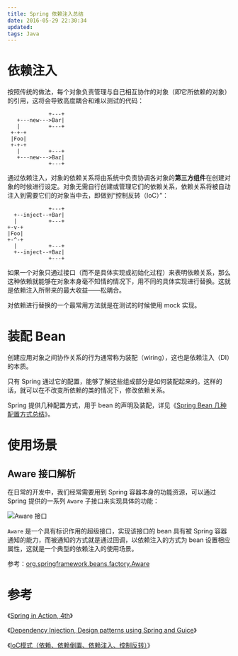 ```yaml
---
title: Spring 依赖注入总结
date: 2016-05-29 22:30:34
updated:
tags: Java
---
```


# 依赖注入

按照传统的做法，每个对象负责管理与自己相互协作的对象（即它所依赖的对象）的引用，这将会导致高度耦合和难以测试的代码：

```
             +---+
   +---new--->Bar|
   |         +---+
 +-+-+
 |Foo|
 +-+-+
   |         +---+
   +---new--->Baz|
             +---+
```

通过依赖注入，对象的依赖关系将由系统中负责协调各对象的**第三方组件**在创建对象的时候进行设定。对象无需自行创建或管理它们的依赖关系，依赖关系将被自动注入到需要它们的对象当中去，即做到“控制反转（IoC）”：

```
             +---+
  +--inject--+Bar|
  |          +---+
+-v-+
|Foo|
+-^-+
  |          +---+
  +--inject--+Baz|
             +---+
```

如果一个对象只通过接口（而不是具体实现或初始化过程）来表明依赖关系，那么这种依赖就能够在对象本身毫不知情的情况下，用不同的具体实现进行替换。这就是依赖注入所带来的最大收益——松耦合。

对依赖进行替换的一个最常用方法就是在测试的时候使用 mock 实现。

# 装配 Bean

创建应用对象之间协作关系的行为通常称为装配（wiring），这也是依赖注入（DI）的本质。

只有 Spring 通过它的配置，能够了解这些组成部分是如何装配起来的。这样的话，就可以在不改变所依赖的类的情况下，修改依赖关系。

Spring 提供几种配置方式，用于 bean 的声明及装配，详见《[Spring Bean 几种配置方式总结](/2016/06/04/spring-bean-wiring/)》。

# 使用场景

## Aware 接口解析

在日常的开发中，我们经常需要用到 Spring 容器本身的功能资源，可以通过 Spring 提供的一系列 `Aware` 子接口来实现具体的功能：

![Aware 接口](/img/spring/aware_interface.png)

`Aware` 是一个具有标识作用的超级接口，实现该接口的 bean 具有被 Spring 容器通知的能力，而被通知的方式就是通过回调，以依赖注入的方式为 bean 设置相应属性，这就是一个典型的依赖注入的使用场景。

参考：[org.springframework.beans.factory.Aware](https://docs.spring.io/spring/docs/current/javadoc-api/org/springframework/beans/factory/Aware.html)

# 参考

《[Spring in Action, 4th](https://www.manning.com/books/spring-in-action-fourth-edition)》

《[Dependency Injection, Design patterns using Spring and Guice](https://www.manning.com/books/dependency-injection)》

《[IoC模式（依赖、依赖倒置、依赖注入、控制反转）](https://www.cnblogs.com/fuchongjundream/p/3873073.html)》
